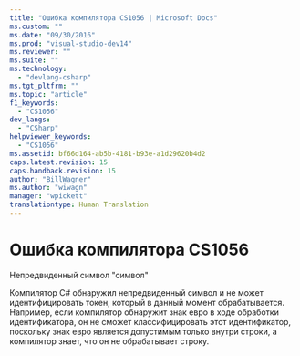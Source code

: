```yaml
---
title: "Ошибка компилятора CS1056 | Microsoft Docs"
ms.custom: ""
ms.date: "09/30/2016"
ms.prod: "visual-studio-dev14"
ms.reviewer: ""
ms.suite: ""
ms.technology: 
  - "devlang-csharp"
ms.tgt_pltfrm: ""
ms.topic: "article"
f1_keywords: 
  - "CS1056"
dev_langs: 
  - "CSharp"
helpviewer_keywords: 
  - "CS1056"
ms.assetid: bf66d164-ab5b-4181-b93e-a1d29620b4d2
caps.latest.revision: 15
caps.handback.revision: 15
author: "BillWagner"
ms.author: "wiwagn"
manager: "wpickett"
translationtype: Human Translation
---
```

# Ошибка компилятора CS1056
Непредвиденный символ "символ"  
  
 Компилятор C\# обнаружил непредвиденный символ и не может идентифицировать токен, который в данный момент обрабатывается. Например, если компилятор обнаружит знак евро в ходе обработки идентификатора, он не сможет классифицировать этот идентификатор, поскольку знак евро является допустимым только внутри строки, а компилятор знает, что он не обрабатывает строку.